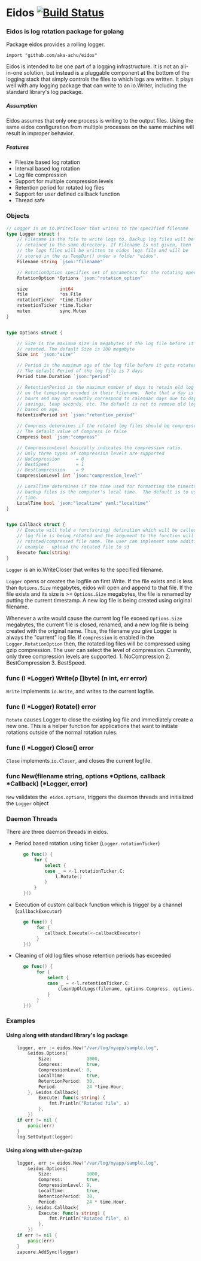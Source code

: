 # Eidos [![Build Status](https://travis-ci.org/aka-achu/eidos.svg?branch=master)](https://travis-ci.org/aka-achu/eidos)

### Eidos is log rotation package for golang

Package eidos provides a rolling logger.
```
import "github.com/aka-achu/eidos"
```

Eidos is intended to be one part of a logging infrastructure. It is not an all-in-one solution, but instead is a pluggable component at the bottom of the logging stack that simply controls the files to which logs are written. It plays well with any logging package that can write to an io.Writer, including the standard library's log package. 

##### Assumption
Eidos assumes that only one process is writing to the output files. Using the same eidos configuration from multiple processes on the same machine will result in improper behavior.

##### Features
  - Filesize based log rotation
  - Interval based log rotation
  - Log file compression
  - Support for multiple compression levels
  - Retention period for rotated log files
  - Support for user defined callback function
  - Thread safe

### Objects

```go
// Logger is an io.WriteCloser that writes to the specified filename
type Logger struct {
	// Filename is the file to write logs to. Backup log files will be
	// retained in the same directory. If Filename is not given, then
	// the logs files will be written to eidos logs file and will be
	// stored in the os.TempDir() under a folder "eidos".
	Filename string `json:"filename"`

	// RotationOption specifies set of parameters for the rotating operation.
	RotationOption *Options `json:"rotation_option"`

	size            int64
	file            *os.File
	rotationTicker  *time.Ticker
	retentionTicker *time.Ticker
	mutex           sync.Mutex
}
```

```go

type Options struct {

	// Size is the maximum size in megabytes of the log file before it gets
	// rotated. The default Size is 100 megabyte
	Size int `json:"size"`

	// Period is the maximum age of the log file before it gets rotated.
	// The default Period of the log file is 7 days
	Period time.Duration `json:"period"`

	// RetentionPeriod is the maximum number of days to retain old log files based
	// on the timestamp encoded in their filename.  Note that a day is defined as 24
	// hours and may not exactly correspond to calendar days due to daylight
	// savings, leap seconds, etc. The default is not to remove old log files
	// based on age.
	RetentionPeriod int `json:"retention_period"`

	// Compress determines if the rotated log files should be compressed is "extension.gz" format.
	// The default value of Compress in false
	Compress bool `json:"compress"`

	// CompressionLevel basically indicates the compression ratio.
	// Only three types of compression levels are supported
	// NoCompression      = 0
	// BestSpeed          = 1
	// BestCompression    = 9
	CompressionLevel int `json:"compression_level"`

	// LocalTime determines if the time used for formatting the timestamps in
	// backup files is the computer's local time.  The default is to use UTC
	// time.
	LocalTime bool `json:"localtime" yaml:"localtime"`
}
```

```go

type Callback struct {
	// Execute will hold a func(string) definition which will be called when the
	// log file is being rotated and the argument to the function will be the
	// rotated/compressed file name. The user can implement some additional functionalities
	// example - upload the rotated file to s3
	Execute func(string)
}
```

```Logger``` is an io.WriteCloser that writes to the specified filename.

```Logger``` opens or creates the logfile on first Write. If the file exists and is less than ```Options.Size``` megabytes, eidos will open and append to that file. If the file exists and its size is >= ```Options.Size``` megabytes, the file is renamed by putting the current timestamp. A new log file is being created using original filename.

Whenever a write would cause the current log file exceed ```Options.Size``` megabytes, the current file is closed, renamed, and a new log file is being created with the original name. Thus, the filename you give Logger is always the "current" log file. If ```compression``` is enabled in the ```Logger.RotationOption``` then, the rotated log files will be compressed using gzip compression. The user can select the level of compression. Currently, only three compression levels are supported. 1. NoCompression 2. BestCompression 3. BestSpeed. 

### func (l *Logger) Write(p []byte) (n int, err error)
```Write``` implements ```io.Write```, and writes to the current logfile.

### func (l *Logger) Rotate() error
```Rotate``` causes Logger to close the existing log file and immediately create a new one. This is a helper function for applications that want to initiate rotations outside of the normal rotation rules.

### func (l *Logger) Close() error
```Close``` implements ```io.Closer```, and closes the current logfile.

### func New(filename string, options *Options, callback *Callback) (*Logger, error)
```New``` validates the``` eidos.options```, triggers the daemon threads and initialized the ```Logger``` object

### Daemon Threads
There are three daemon threads in eidos.
 - Period based rotation using ticker (```Logger.rotationTicker```)
     ```go
        go func() {
            for {
                select {
                case _ = <-l.rotationTicker.C:
                    l.Rotate()
                }
            }
        }()
    ```
 - Execution of custom callback function which is trigger by a channel (```callbackExecutor```)
    ```go
       go func() {
            for {
               callback.Execute(<-callbackExecutor)
            }
       }()
    ```
 - Cleaning of old log files whose retention periods has exceeded
    ```go
       go func() {
            for {
                select {
                case _ = <-l.retentionTicker.C:
                    cleanUpOldLogs(filename, options.Compress, options.RetentionPeriod)
                }
            }
       }()

    ```

### Examples
#### Using along with standard library's log package
```go
	logger, err := eidos.New("/var/log/myapp/sample.log",
		&eidos.Options{
			Size:             1000,
			Compress:         true,
			CompressionLevel: 9,
			LocalTime:        true,
			RetentionPeriod:  30,
			Period:           24 *time.Hour,
		}, &eidos.Callback{
			Execute: func(s string) {
				fmt.Println("Rotated file", s)
			},
		})
	if err != nil {
		panic(err)
	}
	log.SetOutput(logger)
```

#### Using along with uber-go/zap
```go
	logger, err := eidos.New("/var/log/myapp/sample.log",
		&eidos.Options{
			Size:             1000,
			Compress:         true,
			CompressionLevel: 9,
			LocalTime:        true,
			RetentionPeriod:  30,
			Period:           24 * time.Hour,
		}, &eidos.Callback{
			Execute: func(s string) {
				fmt.Println("Rotated file", s)
			},
		})
	if err != nil {
		panic(err)
	}
	zapcore.AddSync(logger)
```





